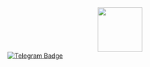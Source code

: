 
<div id="badges">
  <div id="header" align="center">
  <img src="https://media.giphy.com/media/AfpXE9om1TtkcjpKhI/giphy.gif" width="100"/>
</div>
  <a href="https://t.me/Dobriyman">
    <img src="https://img.shields.io/badge/-Telegram-blue" alt="Telegram Badge"/>
  </a>
</div>
